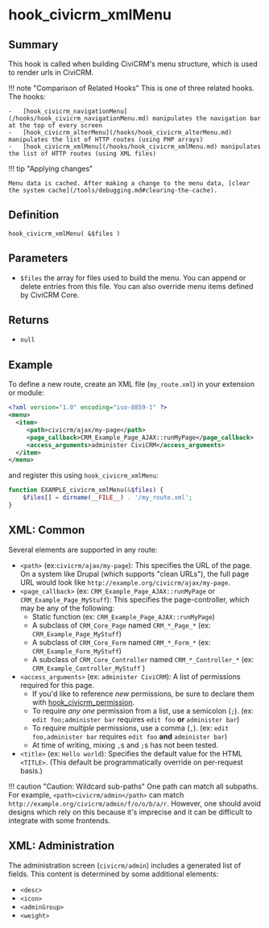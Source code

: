 # hook_civicrm_xmlMenu

## Summary

This hook is called when building CiviCRM's menu structure, which is
used to render urls in CiviCRM.

!!! note "Comparison of Related Hooks"
    This is one of three related hooks. The hooks:

    -   [hook_civicrm_navigationMenu](/hooks/hook_civicrm_navigationMenu.md) manipulates the navigation bar at the top of every screen
    -   [hook_civicrm_alterMenu](/hooks/hook_civicrm_alterMenu.md) manipulates the list of HTTP routes (using PHP arrays)
    -   [hook_civicrm_xmlMenu](/hooks/hook_civicrm_xmlMenu.md) manipulates the list of HTTP routes (using XML files)

!!! tip "Applying changes"

    Menu data is cached. After making a change to the menu data, [clear the system cache](/tools/debugging.md#clearing-the-cache).

## Definition

    hook_civicrm_xmlMenu( &$files )

## Parameters

-   `$files` the array for files used to build the menu. You can append
    or delete entries from this file. You can also override menu items
    defined by CiviCRM Core.

## Returns

-   `null`

## Example

To define a new route, create an XML file (`my_route.xml`) in your extension or module:

```xml
<?xml version="1.0" encoding="iso-8859-1" ?>
<menu>
  <item>
     <path>civicrm/ajax/my-page</path>
     <page_callback>CRM_Example_Page_AJAX::runMyPage</page_callback>
     <access_arguments>administer CiviCRM</access_arguments>
  </item>
</menu>
```

and register this using `hook_civicrm_xmlMenu`:

```php
function EXAMPLE_civicrm_xmlMenu(&$files) {
    $files[] = dirname(__FILE__) . '/my_route.xml';
}
```

## XML: Common

Several elements are supported in any route:

 * `<path>` (ex:`civicrm/ajax/my-page`): This specifies the URL of the page. On a system like Drupal (which supports "clean URLs"), the full page URL would look like `http://example.org/civicrm/ajax/my-page`.
 * `<page_callback>` (ex: `CRM_Example_Page_AJAX::runMyPage` or `CRM_Example_Page_MyStuff`): This specifies the page-controller, which may be any of the following:
    * Static function (ex: `CRM_Example_Page_AJAX::runMyPage`)
    * A subclass of `CRM_Core_Page` named `CRM_*_Page_*` (ex: `CRM_Example_Page_MyStuff`)
    * A subclass of `CRM_Core_Form` named `CRM_*_Form_*` (ex: `CRM_Example_Form_MyStuff`)
    * A subclass of `CRM_Core_Controller` named `CRM_*_Controller_*` (ex: `CRM_Example_Controller_MyStuff` )
 * `<access_arguments>` (ex: `administer CiviCRM`): A list of permissions required for this page.
    * If you'd like to reference *new* permissions, be sure to declare them with [hook_civicrm_permission](/hooks/hook_civicrm_permission.md).
    * To require *any one* permission from a list, use a semicolon (`;`). (ex: `edit foo;administer bar` requires `edit foo` **or** `administer bar`)
    * To require *multiple* permissions, use a comma (`,`). (ex: `edit foo,administer bar` requires `edit foo` **and** `administer bar`)
    * At time of writing, mixing `,`s and `;`s has not been tested.
 * `<title>` (ex: `Hello world`): Specifies the default value for the HTML `<TITLE>`. (This default be programmatically override on per-request basis.)

!!! caution "Caution: Wildcard sub-paths"
    One path can match all subpaths.  For example, `<path>civicrm/admin</path>` can match `http://example.org/civicrm/admin/f/o/o/b/a/r`.  However, one should avoid designs which rely on this because it's imprecise and it can be difficult to integrate with some frontends.

## XML: Administration

The administration screen (`civicrm/admin`) includes a generated list of fields. This content is determined by some additional elements:

 * `<desc>`
 * `<icon>`
 * `<adminGroup>`
 * `<weight>`
